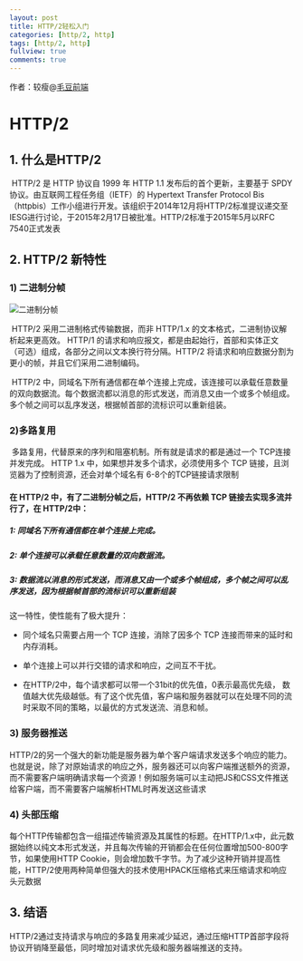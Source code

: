 ```yaml
---
layout: post
title: HTTP/2轻松入门
categories: [http/2, http]
tags: [http/2, http]
fullview: true
comments: true
---
```


作者：较瘦@[毛豆前端](https://maodoufe.github.io/)

# HTTP/2

## 1\. 什么是HTTP/2

​ HTTP/2 是 HTTP 协议自 1999 年 HTTP 1.1 发布后的首个更新，主要基于 SPDY 协议。由互联网工程任务组（IETF）的 Hypertext Transfer Protocol Bis（httpbis）工作小组进行开发。该组织于2014年12月将HTTP/2标准提议递交至IESG进行讨论，于2015年2月17日被批准。HTTP/2标准于2015年5月以RFC 7540正式发表

## 2\. HTTP/2 新特性

### 1) 二进制分帧

![二进制分帧](https://user-gold-cdn.xitu.io/2019/6/19/16b6dc42fcebe124?w=607&h=308&f=png&s=24407)

​ HTTP/2 采用二进制格式传输数据，而非 HTTP/1.x 的文本格式，二进制协议解析起来更高效。 HTTP/1 的请求和响应报文，都是由起始行，首部和实体正文（可选）组成，各部分之间以文本换行符分隔。HTTP/2 将请求和响应数据分割为更小的帧，并且它们采用二进制编码。

​ HTTP/2 中，同域名下所有通信都在单个连接上完成，该连接可以承载任意数量的双向数据流。每个数据流都以消息的形式发送，而消息又由一个或多个帧组成。多个帧之间可以乱序发送，根据帧首部的流标识可以重新组装。

### 2)多路复用

​ 多路复用，代替原来的序列和阻塞机制。所有就是请求的都是通过一个 TCP连接并发完成。 HTTP 1.x 中，如果想并发多个请求，必须使用多个 TCP 链接，且浏览器为了控制资源，还会对单个域名有 6-8个的TCP链接请求限制

#### 在 HTTP/2 中，有了二进制分帧之后，HTTP/2 不再依赖 TCP 链接去实现多流并行了，在 HTTP/2中：

##### 1: 同域名下所有通信都在单个连接上完成。

##### 2: 单个连接可以承载任意数量的双向数据流。

##### 3: 数据流以消息的形式发送，而消息又由一个或多个帧组成，多个帧之间可以乱序发送，因为根据帧首部的流标识可以重新组装

这一特性，使性能有了极大提升：

- 同个域名只需要占用一个 TCP 连接，消除了因多个 TCP 连接而带来的延时和内存消耗。

- 单个连接上可以并行交错的请求和响应，之间互不干扰。

- 在HTTP/2中，每个请求都可以带一个31bit的优先值，0表示最高优先级， 数值越大优先级越低。有了这个优先值，客户端和服务器就可以在处理不同的流时采取不同的策略，以最优的方式发送流、消息和帧。

### 3) 服务器推送

  ​ HTTP/2的另一个强大的新功能是服务器为单个客户端请求发送多个响应的能力。也就是说，除了对原始请求的响应之外，服务器还可以向客户端推送额外的资源，而不需要客户端明确请求每一个资源！例如服务端可以主动把JS和CSS文件推送给客户端，而不需要客户端解析HTML时再发送这些请求

### 4) 头部压缩

  ​ 每个HTTP传输都包含一组描述传输资源及其属性的标题。在HTTP/1.x中，此元数据始终以纯文本形式发送，并且每次传输的开销都会在任何位置增加500-800字节，如果使用HTTP Cookie，则会增加数千字节。为了减少这种开销并提高性能，HTTP/2使用两种简单但强大的技术使用HPACK压缩格式来压缩请求和响应头元数据

## 3\. 结语

​ HTTP/2通过支持请求与响应的多路复用来减少延迟，通过压缩HTTP首部字段将协议开销降至最低，同时增加对请求优先级和服务器端推送的支持。





